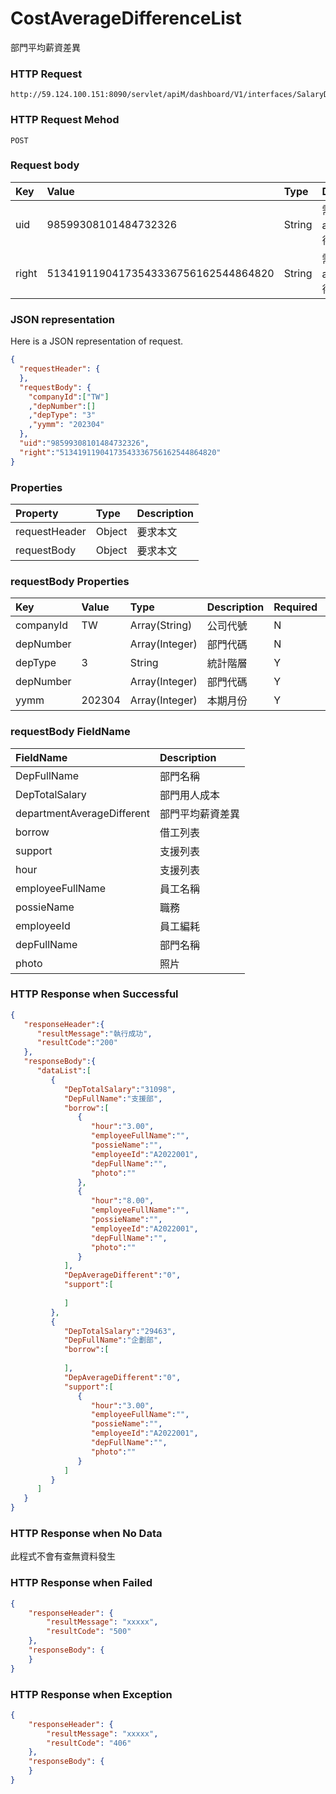 # CostAverageDifferenceList
部門平均薪資差異

### HTTP Request
```
http://59.124.100.151:8090/servlet/apiM/dashboard/V1/interfaces/SalaryDistribution/CostAverageDifferenceList
```

### HTTP Request Mehod
```
POST
```

### Request body
| Key | Value | Type | Description |
|:----------|:-------------|:-----|:------------|
| uid | 98599308101484732326 | String | 需透過apiLogin取得
| right | 51341911904173543336756162544864820 | String | 需透過apiLogin取得 |

### JSON representation
Here is a JSON representation of request.
```json
{
  "requestHeader": {
  },
  "requestBody": {
    "companyId":["TW"]
    ,"depNumber":[]
    ,"depType": "3"
    ,"yymm": "202304"
  },
  "uid":"98599308101484732326",
  "right":"51341911904173543336756162544864820"
}
```

### Properties
| Property | Type | Description |
|:---------|:-----|:------------|
| requestHeader | Object | 要求本文 |
| requestBody | Object | 要求本文 |

### requestBody Properties
| Key | Value | Type | Description | Required | Format |
|:----------|:-------------|:-----|:------------|:------------|:------------|
| companyId | TW | Array(String) | 公司代號 | N | n/a |
| depNumber |  | Array(Integer) | 部門代碼 | N | n/a |
| depType | 3 | String| 統計階層 | Y | n/a |
| depNumber |  | Array(Integer) | 部門代碼 | Y | n/a |
| yymm | 202304 | Array(Integer) | 本期月份 | Y | YYYYmm |


### requestBody FieldName
| FieldName | Description |
|:----------|:-------------|
| DepFullName | 部門名稱 |
| DepTotalSalary | 部門用人成本 |
| departmentAverageDifferent | 部門平均薪資差異 |
| borrow | 借工列表 |
| support | 支援列表 |
| hour | 支援列表 |
| employeeFullName | 員工名稱 |
| possieName | 職務 |
| employeeId | 員工編耗 |
| depFullName | 部門名稱 |
| photo | 照片 |

### HTTP Response when Successful
```json
{
   "responseHeader":{
      "resultMessage":"執行成功",
      "resultCode":"200"
   },
   "responseBody":{
      "dataList":[
         {
            "DepTotalSalary":"31098",
            "DepFullName":"支援部",
            "borrow":[
               {
                  "hour":"3.00",
                  "employeeFullName":"",
                  "possieName":"",
                  "employeeId":"A2022001",
                  "depFullName":"",
                  "photo":""
               },
               {
                  "hour":"8.00",
                  "employeeFullName":"",
                  "possieName":"",
                  "employeeId":"A2022001",
                  "depFullName":"",
                  "photo":""
               }
            ],
            "DepAverageDifferent":"0",
            "support":[
               
            ]
         },
         {
            "DepTotalSalary":"29463",
            "DepFullName":"企劃部",
            "borrow":[
               
            ],
            "DepAverageDifferent":"0",
            "support":[
               {
                  "hour":"3.00",
                  "employeeFullName":"",
                  "possieName":"",
                  "employeeId":"A2022001",
                  "depFullName":"",
                  "photo":""
               }
            ]
         }
      ]
   }
}
```

### HTTP Response when No Data
此程式不會有查無資料發生

### HTTP Response when Failed
```json
{
    "responseHeader": {
        "resultMessage": "xxxxx",
        "resultCode": "500"
    },
    "responseBody": {
    }
}
```

### HTTP Response when Exception
```json
{
    "responseHeader": {
        "resultMessage": "xxxxx",
        "resultCode": "406"
    },
    "responseBody": {
    }
}
```
